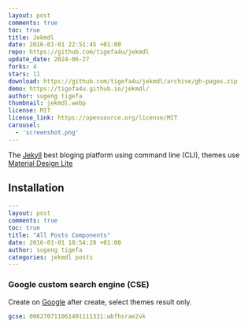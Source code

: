 ```yaml
---
layout: post
comments: true
toc: true
title: Jekmdl
date: 2016-01-01 22:51:45 +01:00
repo: https://github.com/tigefa4u/jekmdl
update_date: 2024-06-27
forks: 4
stars: 11
download: https://github.com/tigefa4u/jekmdl/archive/gh-pages.zip
demo: https://tigefa4u.github.io/jekmdl/
author: sugeng tigefa
thumbnail: jekmdl.webp
license: MIT
license_link: https://opensource.org/license/MIT
carousel:
  - 'screenshot.png'
---
```


The [Jekyll](https://jekyllrb.com) best bloging platform using command line (CLI), themes use [Material Design Lite](https://getmdl.io)

## Installation

```yaml
---
layout: post
comments: true
toc: true
title: "All Posts Components"
date: 2016-01-01 18:54:28 +01:00
author: sugeng tigefa
categories: jekmdl posts
---
```

### Google custom search engine (CSE)

Create on [Google](https://cse.google.com/cse/create/new) after create, select themes result only.

```yaml
gcse: 006270711061491111331:wbfhsrae2vk
```
